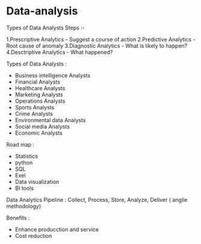 # Data-analysis

Types of Data Analysts Steps :-

1.Prescriptive Analytics - Suggest a course of action 
2.Predictive Analytics - Root cause of anomaly 
3.Diagnostic Analytics - What is likely to happen? 
4.Desctriptive Analytics - What happened?


Types of Data Analysts :

* Business intelligence Analysts
* Financial Analysts
* Healthcare Analysts
* Marketing Analysts
* Operations Analysts
* Sports Analysts
* Crime Analysts
* Environmental data Analysts
* Social media Analysts
* Economic Analysts

Road map :

* Statistics
* python
* SQL
* Exel
* Data visualization
* BI tools

Data Analytics Pipeline : Collect, Process, Store, Analyze, Deliver  ( anglie methodology)

Benefits :

* Enhance producction and service
* Cost reduction
